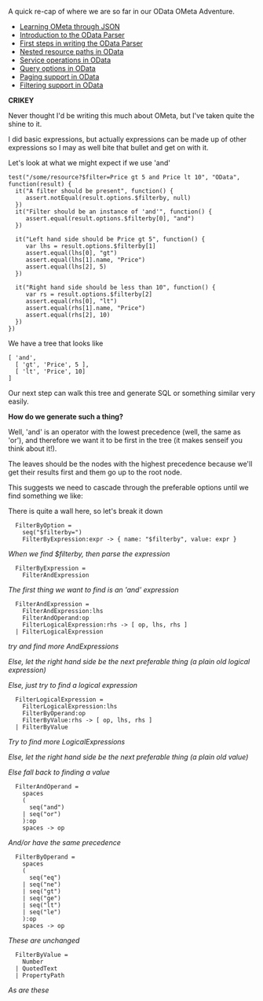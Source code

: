 A quick re-cap of where we are so far in our OData OMeta Adventure.

- [Learning OMeta through JSON](/entries/building-a-basic-json-parser-in-ometa.html)
- [Introduction to the OData Parser](/entries/building-an-odata-parser-in-ometa.html)
- [First steps in writing the OData Parser](/entries/writing-an-odata-parser---starting-at-the-beginning.html)
- [Nested resource paths in OData](/entries/parsing-odata---nested-resource-paths.html)
- [Service operations in OData](/entries/parsing-odata---service-operations.html)
- [Query options in OData](/entries/the-odata-parser---applying-modifiers-to-our-query.html)
- [Paging support in OData](/entries/paging-support-in-our-odata-parser.html)
- [Filtering support in OData](/entries/our-odata-parser---looking-at-filterby.html)

**CRIKEY**

Never thought I'd be writing this much about OMeta, but I've taken quite the shine to it.

I did basic expressions, but actually expressions can be made up of other expressions so I may as well bite that bullet and get on with it.

Let's look at what we might expect if we use 'and'

    test("/some/resource?$filter=Price gt 5 and Price lt 10", "OData", function(result) {
      it("A filter should be present", function() {
         assert.notEqual(result.options.$filterby, null)
      })
      it("Filter should be an instance of 'and'", function() {
         assert.equal(result.options.$filterby[0], "and")
      })

      it("Left hand side should be Price gt 5", function() {
         var lhs = result.options.$filterby[1] 
         assert.equal(lhs[0], "gt")
         assert.equal(lhs[1].name, "Price")
         assert.equal(lhs[2], 5)
      })

      it("Right hand side should be less than 10", function() {
         var rs = result.options.$filterby[2] 
         assert.equal(rhs[0], "lt")
         assert.equal(rhs[1].name, "Price")
         assert.equal(rhs[2], 10)
      })
    })

We have a tree that looks like

    [ 'and', 
      [ 'gt', 'Price', 5 ],
      [ 'lt', 'Price', 10]
    ]

Our next step can walk this tree and generate SQL or something similar very easily.

**How do we generate such a thing?**

Well, 'and' is an operator with the lowest precedence (well, the same as 'or'), and therefore we want it to be first in the tree (it makes senseif you think about it!). 

The leaves should be the nodes with the highest precedence because we'll get their results first and them go up to the root node.

This suggests we need to cascade through the preferable options until we find something we like:

There is quite a wall here, so let's break it down

      FilterByOption = 
        seq("$filterby=")
        FilterByExpression:expr -> { name: "$filterby", value: expr }

*When we find $filterby, then parse the expression*


      FilterByExpression =
        FilterAndExpression


*The first thing we want to find is an 'and' expression*


      FilterAndExpression =
        FilterAndExpression:lhs
        FilterAndOperand:op
        FilterLogicalExpression:rhs -> [ op, lhs, rhs ]
      | FilterLogicalExpression


*try and find more AndExpressions*

*Else, let the right hand side be the next preferable thing (a plain old logical expression)*

*Else, just try to find a logical expression*


      FilterLogicalExpression =
        FilterLogicalExpression:lhs
        FilterByOperand:op
        FilterByValue:rhs -> [ op, lhs, rhs ]
      | FilterByValue


*Try to find more LogicalExpressions*

*Else, let the right hand side be the next preferable thing (a plain old value)*

*Else fall back to finding a value*


      FilterAndOperand =
        spaces
        (
          seq("and")
        | seq("or")
        ):op 
        spaces -> op


*And/or have the same precedence*


      FilterByOperand =
        spaces
        (
          seq("eq")
        | seq("ne")
        | seq("gt")
        | seq("ge")
        | seq("lt")
        | seq("le")
        ):op 
        spaces -> op


*These are unchanged*


      FilterByValue = 
        Number
      | QuotedText
      | PropertyPath


*As are these*




